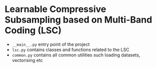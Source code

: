 # Learnable Compressive Subsampling based on Multi-Band Coding (LSC)

 * `__main__.py` entry point of the project
 * `lsc.py` contains classes and functions related to the LSC
 * `common.py` contains all common utilities such loading datasets, vectorising etc
